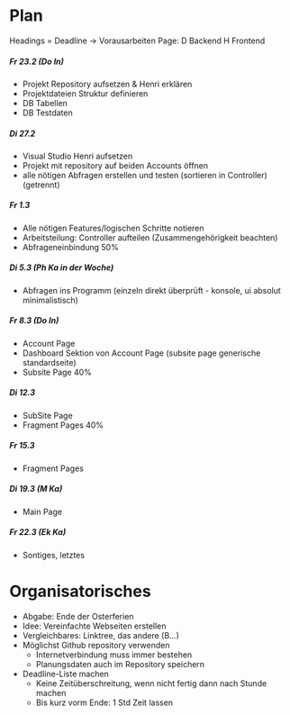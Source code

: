 
# Plan
Headings = Deadline -> Vorausarbeiten
Page: D Backend H Frontend
##### Fr 23.2 (Do In)
- Projekt Repository aufsetzen & Henri erklären
- Projektdateien Struktur definieren
- DB Tabellen
- DB Testdaten
##### Di 27.2
- Visual Studio Henri aufsetzen
- Projekt mit repository auf beiden Accounts öffnen
- alle nötigen Abfragen erstellen und testen (sortieren in Controller) (getrennt)
##### Fr 1.3
- Alle nötigen Features/logischen Schritte notieren
- Arbeitsteilung: Controller aufteilen (Zusammengehörigkeit beachten)
- Abfrageneinbindung 50%
##### Di 5.3 (Ph Ka in der Woche)
- Abfragen ins Programm (einzeln direkt überprüft - konsole, ui absolut minimalistisch)
##### Fr 8.3 (Do In)
- Account Page
- Dashboard Sektion von Account Page (subsite page generische standardseite)
- Subsite Page 40%
##### Di 12.3
- SubSite Page
- Fragment Pages 40%
##### Fr 15.3
- Fragment Pages
##### Di 19.3 (M Ka)
- Main Page
##### Fr 22.3 (Ek Ka)
- Sontiges, letztes


# Organisatorisches
- Abgabe: Ende der Osterferien
- Idee: Vereinfachte Webseiten erstellen
- Vergleichbares: Linktree, das andere (B...)
- Möglichst Github repository verwenden
	- Internetverbindung muss immer bestehen
	- Planungsdaten auch im Repository speichern
- Deadline-Liste machen
	- Keine Zeitüberschreitung, wenn nicht fertig dann nach Stunde machen
	- Bis kurz vorm Ende: 1 Std Zeit lassen

